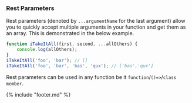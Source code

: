 ### Rest Parameters
Rest parameters (denoted by `...argumentName` for the last argument) allow you to quickly accept multiple arguments in your function and get them as an array. This is demonstrated in the below example.

```ts
function iTakeItAll(first, second, ...allOthers) {
    console.log(allOthers);
}
iTakeItAll('foo', 'bar'); // []
iTakeItAll('foo', 'bar', 'bas', 'qux'); // ['bas','qux']
```

Rest parameters can be used in any function be it `function`/`()=>`/`class member`.

{% include "footer.md" %}